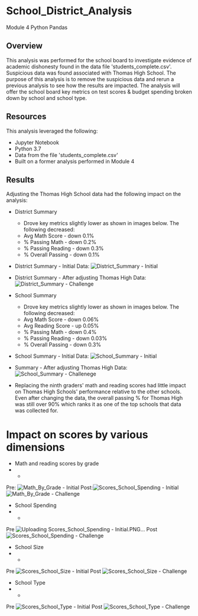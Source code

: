 # School_District_Analysis
Module 4 Python Pandas

## Overview
This analysis was performed for the school board to investigate evidence of academic dishonesty found in the data file 'students_complete.csv'. Suspicious data was found associated with Thomas High School. The purpose of this analysis is to remove the suspicious data and rerun a previous analysis to see how the results are impacted. The analysis will offer the school board key metrics on test scores & budget spending broken down by school and school type. 

## Resources
This analysis leveraged the following:
* Jupyter Notebook
* Python 3.7
* Data from the file 'students_complete.csv'
* Built on a former analysis performed in Module 4

## Results
Adjusting the Thomas High School data had the following impact on the analysis:
* District Summary
  * Drove key metrics slightly lower as shown in images below. The following decreased:
  * Avg Math Score - down 0.1% 
  * % Passing Math - down 0.2%
  * % Passing Reading - down 0.3%
  * % Overall Passing - down 0.1%
  
* District Summary - Initial Data:
![District_Summary - Initial](https://user-images.githubusercontent.com/85259984/132100090-75ed10b2-78b5-4f91-b740-cf02f233d6a6.PNG)
* District Summary - After adjusting Thomas High Data:
![District_Summary - Challenge](https://user-images.githubusercontent.com/85259984/132100092-859e1eef-be5a-42e4-86f0-677099314605.PNG)


* School Summary
  * Drove key metrics slightly lower as shown in images below. The following decreased:
  * Avg Math Score - down 0.06% 
  * Avg Reading Score - up 0.05%
  * % Passing Math - down 0.4%
  * % Passing Reading - down 0.03%
  * % Overall Passing - down 0.3%
  
* School Summary - Initial Data:
![School_Summary - Initial](https://user-images.githubusercontent.com/85259984/132100328-3e4a48db-8696-4711-9ff5-cdf4dceddb35.PNG)
* Summary - After adjusting Thomas High Data:
![School_Summary - Challenege](https://user-images.githubusercontent.com/85259984/132100307-be530254-6037-4a76-915c-e28732690d16.PNG)

* Replacing the ninth graders' math and reading scores had little impact on Thomas High Schools' performance relative to the other schools. Even after changing the data, the overall passing % for Thomas High was still over 90% which ranks it as one of the top schools that data was collected for. 

# Impact on scores by various dimensions

* Math and reading scores by grade
* * 
Pre:
![Math_By_Grade - Initial](https://user-images.githubusercontent.com/85259984/132100601-50af6d8e-f720-4e6c-bf49-d06a89145b16.PNG)
Post:![Scores_School_Spending - Initial](https://user-images.githubusercontent.com/85259984/132100626-efd150c5-f7ae-4c86-a833-b46ef65cb944.PNG)
![Math_By_Grade - Challenge](https://user-images.githubusercontent.com/85259984/132100605-76aaacf8-dcb8-43de-b6ec-cb18d5aeb0c2.PNG)

* School Spending
* *
Pre
![Uploading Scores_School_Spending - Initial.PNG…]()
Post
![Scores_School_Spending - Challenge](https://user-images.githubusercontent.com/85259984/132100631-2af6f157-9e98-4282-b785-ae053514ba13.PNG)

* School Size
* *
Pre
![Scores_School_Size - Initial](https://user-images.githubusercontent.com/85259984/132100644-6a4197f0-400d-4775-807a-5a6f93ed2db2.PNG)
Post
![Scores_School_Size - Challenge](https://user-images.githubusercontent.com/85259984/132100648-04cf1ee0-1704-41c3-b145-7bf067a5d5fb.PNG)

* School Type
* *
Pre
![Scores_School_Type - Initial](https://user-images.githubusercontent.com/85259984/132100662-efafd1df-71e4-4285-9315-057a8d6a7835.PNG)
Post
![Scores_School_Type - Challenge](https://user-images.githubusercontent.com/85259984/132100666-4a476285-1afd-4e1a-b062-989cdc28afdb.PNG)



